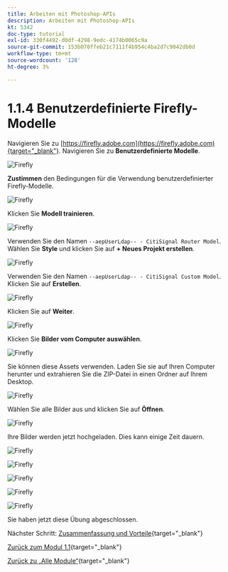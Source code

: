 ```yaml
---
title: Arbeiten mit Photoshop-APIs
description: Arbeiten mit Photoshop-APIs
kt: 5342
doc-type: tutorial
exl-id: 330f4492-d0df-4298-9edc-4174b0065c9a
source-git-commit: 153b070ffeb21c7111f4b954c4ba2d7c9042db0d
workflow-type: tm+mt
source-wordcount: '128'
ht-degree: 3%

---
```


# 1.1.4 Benutzerdefinierte Firefly-Modelle

Navigieren Sie zu [https://firefly.adobe.com](https://firefly.adobe.com){target="_blank"}. Navigieren Sie zu **Benutzerdefinierte Modelle**.

![Firefly](./images/ffcm1.png)

**Zustimmen** den Bedingungen für die Verwendung benutzerdefinierter Firefly-Modelle.

![Firefly](./images/ffcm2.png)

Klicken Sie **Modell trainieren**.

![Firefly](./images/ffcm3.png)

Verwenden Sie den Namen `--aepUserLdap-- - CitiSignal Router Model`. Wählen Sie **Style** und klicken Sie auf **+ Neues Projekt erstellen**.

![Firefly](./images/ffcm4.png)

Verwenden Sie den Namen `--aepUserLdap-- - CitiSignal Custom Model`. Klicken Sie auf **Erstellen**.

![Firefly](./images/ffcm5.png)

Klicken Sie auf **Weiter**.

![Firefly](./images/ffcm6.png)

Klicken Sie **Bilder vom Computer auswählen**.

![Firefly](./images/ffcm7.png)

Sie können diese Assets verwenden. Laden Sie sie auf Ihren Computer herunter und extrahieren Sie die ZIP-Datei in einen Ordner auf Ihrem Desktop.

![Firefly](./images/ffcm8.png)

Wählen Sie alle Bilder aus und klicken Sie auf **Öffnen**.

![Firefly](./images/ffcm9.png)

Ihre Bilder werden jetzt hochgeladen. Dies kann einige Zeit dauern.

![Firefly](./images/ffcm10.png)

![Firefly](./images/ffcm11.png)

![Firefly](./images/ffcm12.png)

![Firefly](./images/ffcm13.png)

![Firefly](./images/ffcm14.png)

Sie haben jetzt diese Übung abgeschlossen.

Nächster Schritt: [Zusammenfassung und Vorteile](./summary.md){target="_blank"}

[Zurück zum Modul 1.1](./firefly-services.md){target="_blank"}

[Zurück zu „Alle Module“](./../../../overview.md){target="_blank"}
